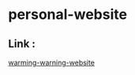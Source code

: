 # personal-website

## Link :

[warming-warning-website](https://annamilano1.github.io/personal-website/)
